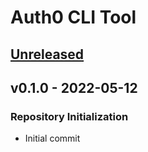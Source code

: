 # Auth0 CLI Tool

<a name="unreleased"></a>

## [Unreleased]

<a name="v0.1.0"></a>

## v0.1.0 - 2022-05-12

### Repository Initialization

- Initial commit

[Unreleased]: https://github.com/elioseverojunior/a0deploy/compare/v0.1.0...HEAD
